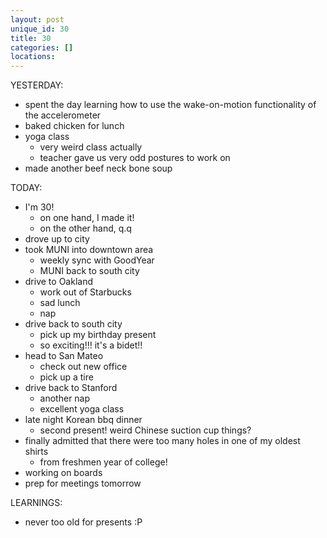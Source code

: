 ```yaml
---
layout: post
unique_id: 30
title: 30
categories: []
locations: 
---
```


YESTERDAY:
* spent the day learning how to use the wake-on-motion functionality of the accelerometer
* baked chicken for lunch
* yoga class
  * very weird class actually
  * teacher gave us very odd postures to work on
* made another beef neck bone soup

TODAY:
* I'm 30!
  * on one hand, I made it!
  * on the other hand, q.q
* drove up to city
* took MUNI into downtown area
  * weekly sync with GoodYear
  * MUNI back to south city
* drive to Oakland
  * work out of Starbucks
  * sad lunch
  * nap
* drive back to south city
  * pick up my birthday present
  * so exciting!!! it's a bidet!!
* head to San Mateo
  * check out new office
  * pick up a tire
* drive back to Stanford
  * another nap
  * excellent yoga class
* late night Korean bbq dinner
  * second present! weird Chinese suction cup things?
* finally admitted that there were too many holes in one of my oldest shirts
  * from freshmen year of college!
* working on boards
* prep for meetings tomorrow

LEARNINGS:
* never too old for presents :P
